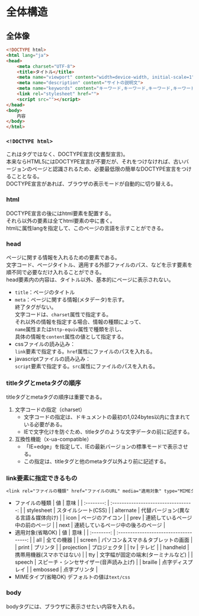 # 全体構造

## 全体像

```html
<!DOCTYPE html>
<html lang="ja">
<head>
    <meta charset="UTF-8">
    <title>タイトル</title>
    <meta name="viewport" content="width=device-width, initial-scale=1">
    <meta name="description" content="サイトの説明文">
    <meta name="keywords" content="キーワード,キーワード,キーワード,キーワード,キーワード,キーワード">
    <link rel="stylesheet" href="">
    <script src=""></script>
</head>
<body>
    内容
</body>
</html>
```

### `<!DOCTYPE html>`

これはタグではなく、DOCTYPE宣言(文書型宣言)。  
本来ならHTML5にはDOCTYPE宣言が不要だが、それをつけなければ、古いバージョンのページと認識されるため、必要最低限の簡単なDOCTYPE宣言をつけることとなる。  
DOCTYPE宣言があれば、ブラウザの表示モードが自動的に切り替える。

### html

DOCTYPE宣言の後にはhtml要素を配置する。  
それら以外の要素は全てhtml要素の中に書く。  
htmlに属性langを指定して、このページの言語を示すことができる。

### head

ページに関する情報を入れるための要素である。  
文字コード、ページタイトル、適用する外部ファイルのパス、などを示す要素を順不同で必要なだけ入れることができる。  
head要素内の内容は、タイトル以外、基本的にページに表示されない。

* `title`：ページのタイトル
* `meta`：ページに関する情報(メタデータ)を示す。  
    終了タグがない。  
    文字コードは、`charset`属性で指定する。  
    それ以外の情報を指定する場合、情報の種類によって、  
    `name`属性または`http-equiv`属性で種類を示し、  
    具体の情報を`content`属性の値として指定する。
* cssファイルの読み込み：  
    `link`要素で指定する。`href`属性にファイルのパスを入れる。
* javascriptファイルの読み込み：  
    `script`要素で指定する。`src`属性にファイルのパスを入れる。

### titleタグとmetaタグの順序

titleタグとmetaタグの順序は重要である。

1. 文字コードの指定（charset）
   * 文字コードの指定は、ドキュメントの最初の1,024bytes以内に含まれている必要がある。  
   * IEで文字化けを防ぐため、titleタグのような文字データの前に記述する。
2. 互換性機能（x-ua-compatible）
   * 「IE=edge」を指定して、IEの最新バージョンの標準モードで表示させる。
   * この指定は、titleタグと他のmetaタグ以外より前に記述する。

### link要素に指定できるもの

```css
<link rel="ファイルの種類" href="ファイルのURL" media="適用対象" type="MIMEタイプ">
```

* ファイルの種類
    |     値     |                 意味                 |
    | :--------: | :----------------------------------: |
    | stylesheet |         スタイルシート(CSS)          |
    | alternate  | 代替バージョン(異なる言語＆媒体向け) |
    |    icon    |           ページのアイコン           |
    |    prev    |   連続しているページ中の前のページ   |
    |    next    |  連続しているページ中の後ろのページ  |
* 適用対象(省略OK)
    |     値     |                  意味                  |
    | :--------: | :------------------------------------: |
    |    all     |               全ての機器               |
    |   screen   |   パソコン＆スマホ＆タブレットの画面   |
    |   print    |                プリンタ                |
    | projection |              プロジェクタ              |
    |     tv     |                 テレビ                 |
    |  handheld  |       携帯用機器(スマホではない)       |
    |    tty     |   文字幅が固定の端末(ターミナルなど)   |
    |   speech   | スピーチ・シンセサイザー(音声読み上げ) |
    |  braille   |            点字ディスプレイ            |
    |  embossed  |              点字プリンタ              |
* MIMEタイプ(省略OK)
    デフォルトの値は`text/css`

### body

bodyタグには、ブラウザに表示させたい内容を入れる。

